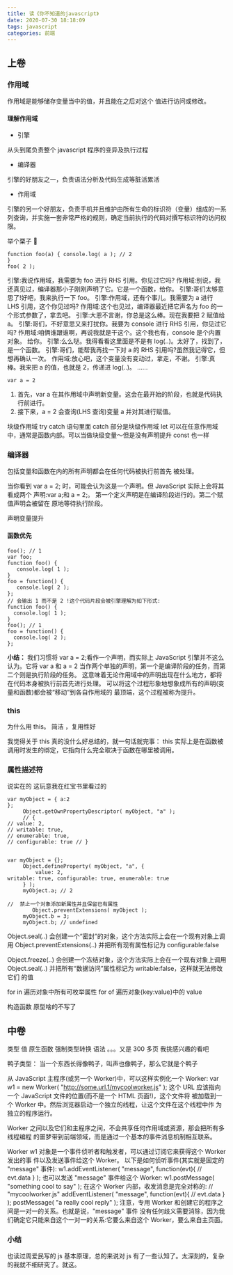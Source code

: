```yaml
---
title: 读《你不知道的javascript》
date: 2020-07-30 18:18:09
tags: javascript
categories: 前端
---
```


## 上卷

### 作用域

作用域是能够储存变量当中的值，并且能在之后对这个 值进行访问或修改。

#### 理解作用域

- 引擎

从头到尾负责整个 javascript 程序的变异及执行过程

- 编译器

引擎的好朋友之一，负责语法分析及代码生成等脏活累活

- 作用域

引擎的另一个好朋友，负责手机并且维护由所有生命的标识符（变量）组成的一系列查询，并实施一套非常严格的规则，确定当前执行的代码对撰写标识符的访问权限。

举个栗子 🌰

```
function foo(a) { console.log( a ); // 2
}
foo( 2 );
```

引擎:我说作用域，我需要为 foo 进行 RHS 引用。你见过它吗?
作用域:别说，我还真见过，编译器那小子刚刚声明了它。它是一个函数，给你。
引擎:哥们太够意思了!好吧，我来执行一下 foo。
引擎:作用域，还有个事儿。我需要为 a 进行 LHS 引用，这个你见过吗?
作用域:这个也见过，编译器最近把它声名为 foo 的一个形式参数了，拿去吧。
引擎:大恩不言谢，你总是这么棒。现在我要把 2 赋值给 a。
引擎:哥们，不好意思又来打扰你。我要为 console 进行 RHS 引用，你见过它吗?
作用域:咱俩谁跟谁啊，再说我就是干这个。这个我也有，console 是个内置对象。 给你。
引擎:么么哒。我得看看这里面是不是有 log(..)。太好了，找到了，是一个函数。
引擎:哥们，能帮我再找一下对 a 的 RHS 引用吗?虽然我记得它，但想再确认一次。
作用域:放心吧，这个变量没有变动过，拿走，不谢。
引擎:真棒。我来把 a 的值，也就是 2，传递进 log(..)。
......

```
var a = 2
```

1. 首先，var a 在其作用域中声明新变量。这会在最开始的阶段，也就是代码执行前进行。
2. 接下来，a = 2 会查询(LHS 查询)变量 a 并对其进行赋值。

块级作用域
try catch 语句里面 catch 部分是块级作用域
let 可以在任意作用域中，通常是函数内部。可以当做块级变量～但是没有声明提升
const 也一样

### 编译器

包括变量和函数在内的所有声明都会在任何代码被执行前首先 被处理。

当你看到 var a = 2; 时，可能会认为这是一个声明。但 JavaScript 实际上会将其看成两个 声明:var a;和 a = 2;。
第一个定义声明是在编译阶段进行的。第二个赋值声明会被留在 原地等待执行阶段。

声明变量提升

#### 函数优先

```
foo(); // 1
var foo;
function foo() {
   console.log( 1 );
}
foo = function() {
   console.log( 2 );
};
// 会输出 1 而不是 2 !这个代码片段会被引擎理解为如下形式:
function foo() {
  console.log( 1 );
}
foo(); // 1
foo = function() {
  console.log( 2 );
};

```

**小结：**
我们习惯将 var a = 2;看作一个声明，而实际上 JavaScript 引擎并不这么认为。它将 var a
和 a = 2 当作两个单独的声明，第一个是编译阶段的任务，而第二个则是执行阶段的任务。
这意味着无论作用域中的声明出现在什么地方，都将在代码本身被执行前首先进行处理。 可以将这个过程形象地想象成所有的声明(变量和函数)都会被“移动”到各自作用域的 最顶端，这个过程被称为提升。

### this

为什么用 this。 简洁 ，复用性好

我觉得关于 this 真的没什么好总结的，就一句话就完事：
this 实际上是在函数被调用时发生的绑定，它指向什么完全取决于函数在哪里被调用。

### 属性描述符

说实在的 这玩意我在红宝书里看过的

```
var myObject = { a:2
};
     Object.getOwnPropertyDescriptor( myObject, "a" );
     // {
// value: 2,
// writable: true,
// enumerable: true,
// configurable: true // }


var myObject = {};
     Object.defineProperty( myObject, "a", {
         value: 2,
writable: true, configurable: true, enumerable: true
     } );
     myObject.a; // 2

//  禁止一个对象添加新属性并且保留已有属性
        Object.preventExtensions( myObject );
     myObject.b = 3;
     myObject.b; // undefined

```

Object.seal(..) 会创建一个“密封”的对象，这个方法实际上会在一个现有对象上调用 Object.preventExtensions(..) 并把所有现有属性标记为 configurable:false

Object.freeze(..) 会创建一个冻结对象，这个方法实际上会在一个现有对象上调用 Object.seal(..) 并把所有“数据访问”属性标记为 writable:false，这样就无法修改它们 的值

for in 遍历对象中所有可枚举属性
for of 遍历对象{key:value}中的 value

构造函数 原型啥的不写了

## 中卷

类型
值
原生函数
强制类型转换
语法
。。。又是 300 多页
我挑感兴趣的看吧

鸭子类型： 当一个东西长得像鸭子，叫声也像鸭子，那么它就是个鸭子

从 JavaScript 主程序(或另一个 Worker)中，可以这样实例化一个 Worker: var w1 = new Worker( "http://some.url.1/mycoolworker.js" );
这个 URL 应该指向一个 JavaScript 文件的位置(而不是一个 HTML 页面!)，这个文件将 被加载到一个 Worker 中。然后浏览器启动一个独立的线程，让这个文件在这个线程中作 为独立的程序运行。

Worker 之间以及它们和主程序之间，不会共享任何作用域或资源，那会把所有多线程编程 的噩梦带到前端领域，而是通过一个基本的事件消息机制相互联系。

Worker w1 对象是一个事件侦听者和触发者，可以通过订阅它来获得这个 Worker 发出的事 件以及发送事件给这个 Worker。
以下是如何侦听事件(其实就是固定的 "message" 事件):
w1.addEventListener( "message", function(evt){
// evt.data
} );
也可以发送 "message" 事件给这个 Worker:
w1.postMessage( "something cool to say" );
在这个 Worker 内部，收发消息是完全对称的: // "mycoolworker.js"
addEventListener( "message", function(evt){
// evt.data
} );
postMessage( "a really cool reply" );
注意，专用 Worker 和创建它的程序之间是一对一的关系。也就是说，"message" 事件 没有任何歧义需要消除，因为我们确定它只能来自这个一对一的关系:它要么来自这个 Worker，要么来自主页面。

### 小结

也读过周爱民写的 js 基本原理，总的来说对 js 有了一些认知了。太深刻的，复杂的我就不细研究了。就这。
